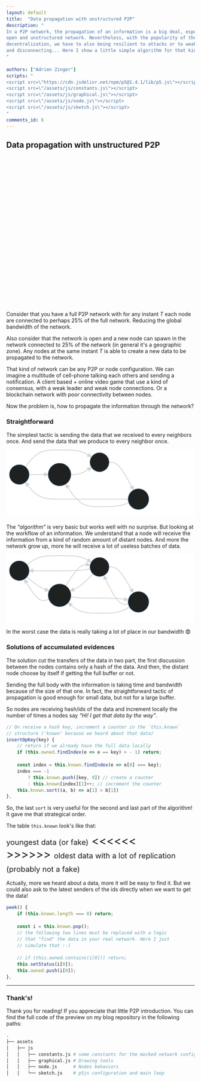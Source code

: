 ```yaml
---
layout: default
title:  "Data propagation with unstructured P2P"
description: "
In a P2P network, the propagation of an information is a big deal, especially with an
open and unstructured network. Nevertheless, with the popularity of the blockchain and
decentralization, we have to also being resilient to attacks or to weak nodes connecting
and disconnecting... Here I show a little simple algorithm for that kind of propagation.
"

authors: ["Adrien Zinger"]
scripts: "
<script src=\"https://cdn.jsdelivr.net/npm/p5@1.4.1/lib/p5.js\"></script>
<script src=\"/assets/js/constants.js\"></script>
<script src=\"/assets/js/graphical.js\"></script>
<script src=\"/assets/js/node.js\"></script>
<script src=\"/assets/js/sketch.js\"></script>
"
comments_id: 6
---
```


## Data propagation with unstructured P2P

<div id="can" style="width:600px; height:400px;"></div>

Consider that you have a full P2P network with for any instant _T_ each node
are connected to perhaps 25% of the full network. Reducing the global bandwidth
of the network.

Also consider that the network is open and a new node can spawn in the network
connected to 25% of the network (in general it's a geographic zone). Any nodes
at the same instant _T_ is able to create a new data to be propagated to the
network.

That kind of network can be any P2P or node
configuration. We can imagine a multitude of cell-phone talking each others and
sending a notification. A client based + online video game that use a kind of
consensus, with a weak leader and weak node connections. Or a blockchain
network with poor connectivity between nodes.

Now the problem is, how to propagate the information through the network?

### Straightforward

The simplest tactic is sending the data that we received to every
neighbors once. And send the data that we produce to every neighbor once.

![workflow of a data propagation](/assets/img/graph_id_send_workflow.svg)

The _"algorithm"_ is very basic but works well with no surprise. But looking 
at the workflow of an information. We understand that a node will receive
the information from a kind of random amount of distant nodes. And more
the network grow up, more he will receive a lot of useless batches of data.

![hell of data propagation](/assets/img/horrible_id_wf.svg)

In the worst case the data is really taking a lot of place in our bandwidth
😨

### Solutions of accumulated evidences

The solution cut the transfers of the data in two part, the first discussion
between the nodes contains only a hash of the data. And then, the distant node
choose by itself if getting the full buffer or not.

Sending the full body with the information is taking time and bandwidth because
of the size of that one. In fact, the straightforward tactic of propagation is
good enough for small data, but not for a large buffer.

So nodes are receiving hash/ids of the data and increment locally the number of times
a nodes say _"Hi! I get that data by the way"_.

```js
// On receive a hash key, increment a counter in the `this.known`
// structure ('known' because we heard about that data)
insertOpKey(key) {
    // return if we already have the full data locally
    if (this.owned.findIndex(e => e == key) > - 1) return;

    const index = this.known.findIndex(e => e[0] === key);
    index === -1
        ? this.known.push([key, 0]) // create a counter
        : this.known[index][1]++; // increment the counter
    this.known.sort((a, b) => a[1] > b[1])
},
```

So, the last `sort` is very useful for the second and last part of the algorithm!
It gave me that strategical order.

The table `this.known` look's like that:
<div style="font-size:30px; line-height:auto;">
<span style="font-size:20px;">youngest data (or fake)</span> <<<<<<
<br/>
>>>>>> <span style="font-size:20px;">oldest data with a lot of replication (probably not a fake)</span>
</div>

Actually, more we heard about a data, more it will be easy to find it. But we could also ask to the latest
senders of the ids directly when we want to get the data!

```js
peek() {
    if (this.known.length === 0) return;

    const i = this.known.pop();
    // the following two lines must be replaced with a logic
    // that "find" the data in your real network. Here I just
    // simulate that :-)

    // if (this.owned.contains(i[0])) return;
    this.setStatus(i[0]);
    this.owned.push(i[0]);
},
```

---

### Thank's!

Thank you for reading! If you appreciate that little P2P introduction. You can
find the full code of the preview on my blog repository in the following paths:

```bash
.
├── assets
│   ├── js
│   │   ├── constants.js # some constants for the mocked network configuration
│   │   ├── graphical.js # Drawing tools
│   │   ├── node.js      # Nodes behaviors 
│   │   └── sketch.js    # p5js configuration and main loop
```
